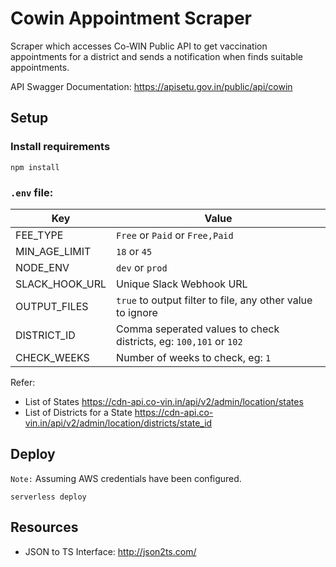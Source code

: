# Cowin Appointment Scraper

Scraper which accesses Co-WIN Public API to get vaccination appointments for a district and sends a notification when finds suitable appointments.

API Swagger Documentation: https://apisetu.gov.in/public/api/cowin

## Setup

### Install requirements

```
npm install
```

### `.env` file:

| Key            | Value                                                             |
| -------------- | ----------------------------------------------------------------- |
| FEE_TYPE       | `Free` or `Paid` or `Free,Paid`                                   |
| MIN_AGE_LIMIT  | `18` or `45`                                                      |
| NODE_ENV       | `dev` or `prod`                                                   |
| SLACK_HOOK_URL | Unique Slack Webhook URL                                          |
| OUTPUT_FILES   | `true` to output filter to file, any other value to ignore        |
| DISTRICT_ID    | Comma seperated values to check districts, eg: `100,101` or `102` |
| CHECK_WEEKS    | Number of weeks to check, eg: `1`                                 |

Refer:

- List of States https://cdn-api.co-vin.in/api/v2/admin/location/states
- List of Districts for a State https://cdn-api.co-vin.in/api/v2/admin/location/districts/state_id

## Deploy

`Note:` Assuming AWS credentials have been configured.

```
serverless deploy
```

## Resources

- JSON to TS Interface: http://json2ts.com/
